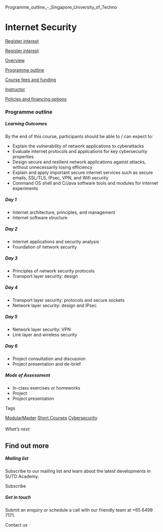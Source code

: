 Programme_outline_-_Singapore_University_of_Techno



Internet Security
=================

[Register interest](/admissions/academy/short-courses/short-courses-register-your-interest?coursename=internet-security)

[Register interest](/admissions/academy/short-courses/short-courses-register-your-interest?coursename=internet-security)

[Overview](/course/internet-security/#tabs)

[Programme outline](/course/internet-security/programme-outline/#tabs)

[Course fees and funding](/course/internet-security/course-fees-and-funding/#tabs)

[Instructor](/course/internet-security/instructor/#tabs)

[Policies and financing options](/course/internet-security/policies-and-financing-options/#tabs)

### Programme outline

##### **Learning Outcomes**

By the end of this course, participants should be able to / can expect to:

* Explain the vulnerability of network applications to cyberattacks
* Evaluate internet protocols and applications for key cybersecurity properties
* Design secure and resilient network applications against attacks, without unnecessarily losing efficiency
* Explain and apply important secure internet services such as secure emails, SSL/TLS, IPsec, VPN, and Wifi security
* Command OS shell and C/Java software tools and modules for internet experiments

##### Day 1

* Internet architecture, principles, and management
* Internet software structure

##### Day 2

* Internet applications and security analysis
* Foundation of network security

##### Day 3

* Principles of network security protocols
* Transport layer security: design

##### Day 4

* Transport layer security: protocols and secure sockets
* Network layer security: design and IPsec

##### Day 5

* Network layer security: VPN
* Link layer and wireless security

##### Day 6

* Project consultation and discussion
* Project presentation and de-brief

##### Mode of Assessment

* In-class exercises or homeworks
* Project
* Project presentation

Tags

[ModularMaster](/admissions/academy/courses-and-modules/?academy-type-course=792)
[Short Courses](/admissions/academy/courses-and-modules/?academy-type-course=780)
[Cybersecurity](/admissions/academy/courses-and-modules/?discipline=787)

###### What’s next

Find out more
-------------

##### Mailing list

Subscribe to our mailing list and learn about the latest developments in SUTD Academy.

Subscribe

##### Get in touch

Submit an enquiry or schedule a call with our friendly team at +65 6499 7171.

Contact us

